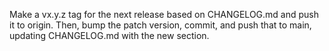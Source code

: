 Make a vx.y.z tag for the next release based on CHANGELOG.md and push it to origin. Then, bump the patch version, commit, and push that to main, updating CHANGELOG.md with the new section.

